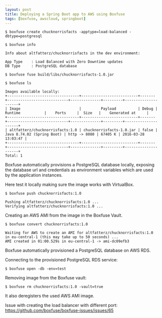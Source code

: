 ```yaml
---
layout: post
title: Deploying a Spring Boot app to AWS using Boxfuse
tags: [boxfuse, awscloud, springboot]
---
```


```
$ boxfuse create chucknorrisfacts -apptype=load-balanced -dbtype=postgresql
```

```
$ boxfuse info

Info about altfatterz/chucknorrisfacts in the dev environment:

App Type    : Load Balanced with Zero Downtime updates
DB Type     : PostgreSQL database
```

```
$ boxfuse fuse build/libs/chucknorrisfacts-1.0.jar
```

```
$ boxfuse ls

Images available locally:
+---------------------------------+--------------------------+-------+----------------------------+--------------+---------+---------------------+
| Image                           |         Payload          | Debug |          Runtime           |    Ports     |  Size   |    Generated at     |
+---------------------------------+--------------------------+-------+----------------------------+--------------+---------+---------------------+
| altfatterz/chucknorrisfacts:1.0 | chucknorrisfacts-1.0.jar | false | Java 8.74.02 (Spring Boot) | http -> 8080 | 67405 K | 2016-03-28 13:03:47 |
+---------------------------------+--------------------------+-------+----------------------------+--------------+---------+---------------------+
Total: 1
```

Boxfuse automatically provisions a PostgreSQL database locally, exposing the database url and credentials as environment variables
which are used by the application instances.

Here test it locally making sure the image works with VirtualBox.




```
$ boxfuse push chucknorrisfacts:1.0

Pushing altfatterz/chucknorrisfacts:1.0 ...
Verifying altfatterz/chucknorrisfacts:1.0 ...
```

Creating an AWS AMI from the image in the Boxfuse Vault.

```
$ boxfuse convert chucknorrisfacts:1.0

Waiting for AWS to create an AMI for altfatterz/chucknorrisfacts:1.0 in eu-central-1 (this may take up to 50 seconds) ...
AMI created in 01:00.529s in eu-central-1 -> ami-dc09efb3
```

Boxfuse automatically provisioned a PostgreSQL database on AWS RDS.


Connecting to the provisioned PostgreSQL RDS service:
```
$ boxfuse open -db -env=test
```

Removing image from the Boxfuse vault:
```
$ boxfuse rm chucknorrisfacts:1.0 -vault=true
```

It also deregisters the used AWS AMI image.


Issue with creating the load balancer with different port:
https://github.com/boxfuse/boxfuse-issues/issues/65